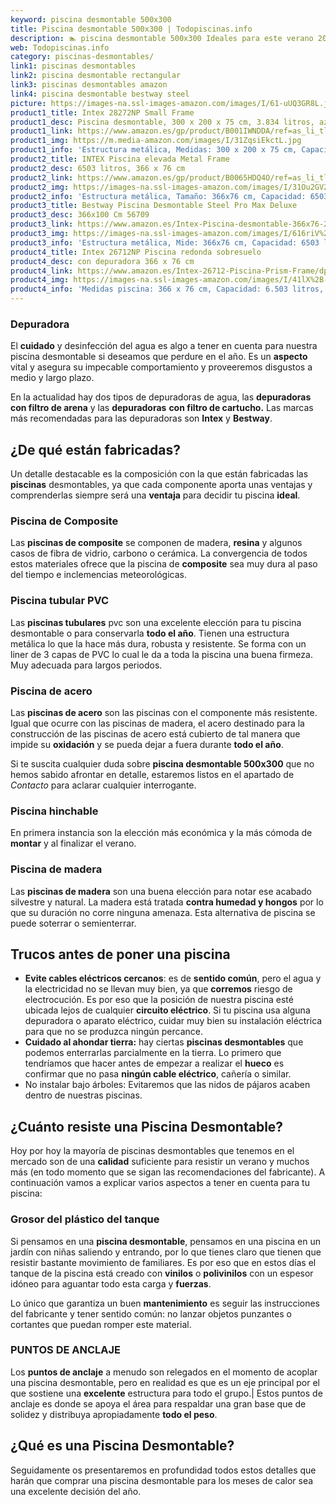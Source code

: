 ```yaml
---
keyword: piscina desmontable 500x300
title: Piscina desmontable 500x300 | Todopiscinas.info
description: 🏊 piscina desmontable 500x300 Ideales para este verano 2021. Aquí puedes comprar piscina desmontable 500x300 y comparar con otras similares. No dejes escapar piscina desmontable 500x300 a un precio realmente tentador.
web: Todopiscinas.info
category: piscinas-desmontables/
link1: piscinas desmontables
link2: piscina desmontable rectangular
link3: piscinas desmontables amazon
link4: piscina desmontable bestway steel
picture: https://images-na.ssl-images-amazon.com/images/I/61-uUQ3GR8L.jpg
product1_title: Intex 28272NP Small Frame
product1_desc: Piscina desmontable, 300 x 200 x 75 cm, 3.834 litros, azul
product1_link: https://www.amazon.es/gp/product/B001IWNDDA/ref=as_li_tl?ie=UTF8&camp=3638&creative=24630&creativeASIN=B001IWNDDA&linkCode=as2&tag=todopiscinas0e-21&linkId=25b9d647487c889cb6ef56ed63f50ca1
product1_img: https://m.media-amazon.com/images/I/31ZqsiEkctL.jpg
product1_info: 'Estructura metálica, Medidas: 300 x 200 x 75 cm, Capacidad: 3.834 litros, Para 6 personas (+ 6 años), Fácil montaje, Forma rectangular'
product2_title: INTEX Piscina elevada Metal Frame
product2_desc: 6503 litros, 366 x 76 cm
product2_link: https://www.amazon.es/gp/product/B0065HDQ4O/ref=as_li_tl?ie=UTF8&camp=3638&creative=24630&creativeASIN=B0065HDQ4O&linkCode=as2&tag=todopiscinas0e-21&linkId=ed2430e3ba564d3527ee103df33ed7b3
product2_img: https://images-na.ssl-images-amazon.com/images/I/31Ou2GV2SAL.jpg
product2_info: 'Estructura metálica, Tamaño: 366x76 cm, Capacidad: 6503 litros, Forma circular, De 4 a 7 personas (+6 años)'
product3_title: Bestway Piscina Desmontable Steel Pro Max Deluxe
product3_desc: 366x100 Cm 56709
product3_link: https://www.amazon.es/Intex-Piscina-desmontable-366x76-28210NP/dp/B0065HDQ4O?__mk_es_ES=%C3%85M%C3%85%C5%BD%C3%95%C3%91&crid=25UQGV9HG2INI&dchild=1&keywords=piscinas+desmontables&qid=1615854176&sprefix=piscinas+dem%2Caps%2C201&sr=8-5&linkCode=ll1&tag=todopiscinas0e-21&linkId=34f200977c6cbaab1f3f4d9ac0e64755&language=es_ES&ref_=as_li_ss_tl
product3_img: https://images-na.ssl-images-amazon.com/images/I/616riV%2BiY3L.jpg
product3_info: 'Estructura metálica, Mide: 366x76 cm, Capacidad: 6503 litros, De 4 a 7 personas mayores de 6 años, Forma circular, Tecnología Super-Tough'
product4_title: Intex 26712NP Piscina redonda sobresuelo
product4_desc: con depuradora 366 x 76 cm
product4_link: https://www.amazon.es/Intex-26712-Piscina-Prism-Frame/dp/B07FB823GL?__mk_es_ES=%C3%85M%C3%85%C5%BD%C3%95%C3%91&dchild=1&keywords=piscinas+desmontables+con+depuradora&qid=1615936418&sr=8-5&linkCode=ll1&tag=todopiscinas0e-21&linkId=d98699de7830cd471766fa1daa36de34&language=es_ES&ref_=as_li_ss_tl
product4_img: https://images-na.ssl-images-amazon.com/images/I/41lX%2B-YpibL.jpg
product4_info: 'Medidas piscina: 366 x 76 cm, Capacidad: 6.503 litros, Incluye depuradora de cartucha A, Lona resistente triple capa'
---
```



<brand-panel :title=product1_title :desc=product1_desc :img=product1_img :link=product1_link></brand-panel>


### Depuradora

El **cuidado** y desinfección del agua es algo a tener en cuenta para nuestra piscina desmontable si deseamos que perdure en el año. Es un **aspecto** vital y asegura su impecable comportamiento y proveeremos disgustos a medio y largo plazo.

En la actualidad hay dos tipos de depuradoras de agua, las **depuradoras con filtro de arena** y  las **depuradoras** **con filtro de cartucho.** Las marcas más recomendadas para las depuradoras son **Intex** y **Bestway**.


## ¿De qué  están fabricadas?

Un detalle destacable es la composición con la que están fabricadas las **piscinas** desmontables, ya que cada componente aporta unas ventajas y comprenderlas siempre será una **ventaja** para decidir tu piscina **ideal**.


### Piscina de Composite

Las **piscinas de composite** se componen de madera, **resina** y algunos casos de fibra de vidrio, carbono o cerámica. La convergencia de todos estos materiales ofrece que la piscina de **composite** sea muy dura al paso del tiempo e inclemencias meteorológicas.


### Piscina tubular PVC

Las **piscinas tubulares** pvc son una excelente elección para tu piscina desmontable o para conservarla **todo el año**. Tienen una estructura metálica lo que la hace más dura, robusta y resistente. Se forma con un liner de 3 capas de PVC lo cual le da a toda la piscina una buena firmeza. Muy adecuada para largos periodos.


### Piscina de acero

Las **piscinas de acero** son las piscinas con el componente más resistente. Igual que ocurre con las piscinas de madera, el acero destinado para la construcción de las piscinas de acero está cubierto de tal manera que impide su **oxidación** y se pueda dejar a fuera durante **todo el año**.

Si te suscita cualquier duda sobre **piscina desmontable 500x300** que no hemos sabido afrontar en detalle, estaremos listos en el apartado de _Contacto_ para aclarar cualquier interrogante.


### Piscina hinchable

En primera instancia son la elección más económica y la más cómoda de **montar** y  al finalizar el verano.


### Piscina de madera

Las **piscinas de madera** son una buena elección para notar ese acabado silvestre y natural. La madera está tratada **contra humedad y hongos** por lo que su duración no corre ninguna amenaza. Esta alternativa de piscina se puede soterrar o semienterrar.

<stats-list :link1=link1 :link2=link2 :link3=link3 :link4=link4 :category=category></stats-list>


## Trucos antes de poner una piscina



*   **Evite cables eléctricos cercanos**: es de **sentido común**, pero el agua y la electricidad no se llevan muy bien, ya que **corremos** riesgo de electrocución. Es por eso que la posición de nuestra piscina esté ubicada lejos de cualquier **circuito eléctrico**. Si tu piscina usa alguna depuradora o aparato eléctrico, cuidar muy bien su instalación eléctrica para que no se produzca ningún percance.
*   **Cuidado al ahondar tierra:** hay ciertas **piscinas desmontables** que podemos enterrarlas parcialmente en la tierra. Lo primero  que tendríamos que hacer antes de empezar a realizar el **hueco** es confirmar que no pasa **ningún cable eléctrico**, cañería o similar.
*   No instalar bajo árboles: Evitaremos que las nidos de pájaros acaben dentro de nuestras piscinas.


## ¿Cuánto resiste una Piscina Desmontable?

Hoy por hoy la mayoría de piscinas desmontables que tenemos en el mercado son de una **calidad** suficiente para resistir un verano y muchos más (en todo momento que se sigan las recomendaciones del fabricante). A continuación vamos a explicar varios aspectos a tener en cuenta para tu piscina:


### Grosor del plástico del tanque

Si pensamos en una **piscina desmontable**, pensamos en una piscina en un jardín con niñas saliendo y entrando, por lo que tienes claro que tienen que resistir bastante movimiento de familiares. Es por eso que en estos días el tanque de la piscina está creado con **vinilos** o **polivinilos** con un espesor idóneo para aguantar todo esta carga y **fuerzas**.

Lo único que garantiza un	 buen **mantenimiento** es seguir las instrucciones del fabricante y tener sentido común: no lanzar objetos punzantes o cortantes que puedan romper este material.


### PUNTOS DE ANCLAJE

Los **puntos de anclaje** a menudo son relegados en el momento de acoplar una piscina desmontable, pero en realidad es que es un eje principal por el que sostiene una **excelente** estructura para todo el grupo.| Estos puntos de anclaje es donde se apoya el área para respaldar una gran base que de solidez y distribuya apropiadamente **todo el peso**.

<external-banner></external-banner>

## ¿Qué es una Piscina Desmontable?



Seguidamente os presentaremos en profundidad todos estos detalles que harán que comprar una piscina desmontable para los meses de calor sea una excelente decisión del año.